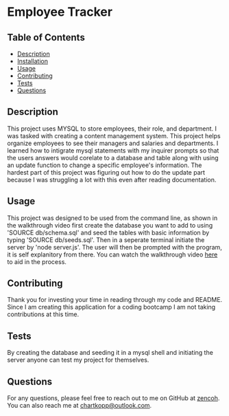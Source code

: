 # Employee Tracker

## Table of Contents
* [Description](#description)
* [Installation](#installation)
* [Usage](#usage)
* [Contributing](#contributing)
* [Tests](#tests)
* [Questions](#questions)

## Description
This project uses MYSQL to store employees, their role, and department. I was tasked with creating a content management system. This project helps organize employees to see their managers and salaries and departments. I learned how to intigrate mysql statements with my inquirer prompts so that the users answers would corelate to a database and table along with using an update function to change a specific employee's information. The hardest part of this project was figuring out how to do the update part because I was struggling a lot with this even after reading documentation.

## Usage
This project was designed to be used from the command line, as shown in the walkthrough video first create the database you want to add to using 'SOURCE db/schema.sql' and seed the tables with basic information by typing 'SOURCE db/seeds.sql'. Then in a seperate terminal initiate the server by 'node server.js'. The user will then be prompted with the program, it is self explanitory from there. You can watch the walkthrough video [here](https://drive.google.com/file/d/1zWk1UaMFxAmgUdGRGXeQVPQYuBBsOvrp/view) to aid in the process.

## Contributing
Thank you for investing your time in reading through my code and README. Since I am creating this application for a coding bootcamp I am not taking contributions at this time.

## Tests
By creating the database and seeding it in a mysql shell and initiating the server anyone can test my project for themselves.

## Questions
For any questions, please feel free to reach out to me on GitHub at [zencoh](https://github.com/zencoh). You can also reach me at chartkopp@outlook.com.
